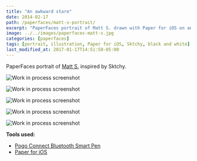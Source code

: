 ```yaml
---
title: "An awkward stare"
date: 2014-02-17
path: /paperfaces/matt-s-portrait/
excerpt: "PaperFaces portrait of Matt S. drawn with Paper for iOS on an iPad."
image: ../../images/paperfaces-matt-s.jpg
categories: [paperfaces]
tags: [portrait, illustration, Paper for iOS, Sktchy, black and white]
last_modified_at: 2017-01-17T14:51:50-05:00
---
```


PaperFaces portrait of [Matt S.](https://sktchy.com/4SI2jH) inspired by Sktchy.

![Work in process screenshot](../../images/paperfaces-matt-s-process-1-lg.jpg)

![Work in process screenshot](../../images/paperfaces-matt-s-process-2-lg.jpg)

![Work in process screenshot](../../images/paperfaces-matt-s-process-3-lg.jpg)

![Work in process screenshot](../../images/paperfaces-matt-s-process-4-lg.jpg)

![Work in process screenshot](../../images/paperfaces-matt-s-process-5-lg.jpg)

**Tools used:**

- [Pogo Connect Bluetooth Smart Pen](https://www.amazon.com/gp/product/B009K448L4/ref=as_li_ss_tl?ie=UTF8&camp=1789&creative=390957&creativeASIN=B009K448L4&linkCode=as2&tag=mademist-20)
- [Paper for iOS](https://paper.bywetransfer.com/)
